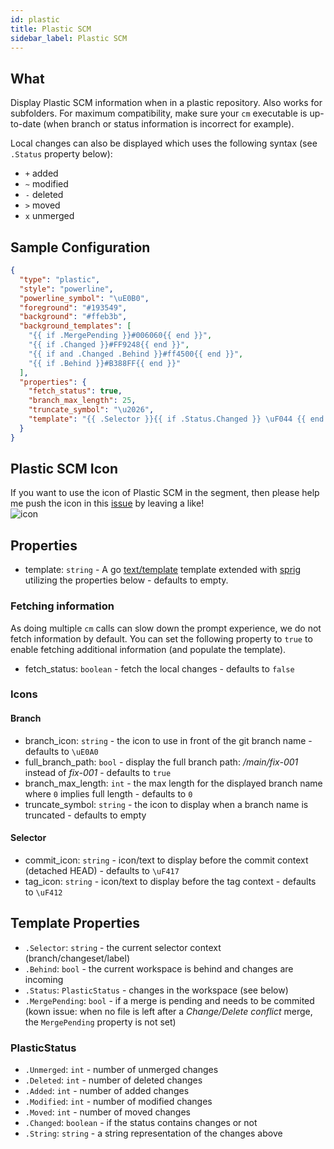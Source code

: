 ```yaml
---
id: plastic
title: Plastic SCM
sidebar_label: Plastic SCM
---
```


## What

Display Plastic SCM information when in a plastic repository. Also works for subfolders.
For maximum compatibility, make sure your `cm` executable is up-to-date
(when branch or status information is incorrect for example).

Local changes can also be displayed which uses the following syntax (see `.Status` property below):

- `+` added
- `~` modified
- `-` deleted
- `>` moved
- `x` unmerged

## Sample Configuration

```json
{
  "type": "plastic",
  "style": "powerline",
  "powerline_symbol": "\uE0B0",
  "foreground": "#193549",
  "background": "#ffeb3b",
  "background_templates": [
    "{{ if .MergePending }}#006060{{ end }}",
    "{{ if .Changed }}#FF9248{{ end }}",
    "{{ if and .Changed .Behind }}#ff4500{{ end }}",
    "{{ if .Behind }}#B388FF{{ end }}"
  ],
  "properties": {
    "fetch_status": true,
    "branch_max_length": 25,
    "truncate_symbol": "\u2026",
    "template": "{{ .Selector }}{{ if .Status.Changed }} \uF044 {{ end }}{{ .Status.String }}"
  }
}
```

## Plastic SCM Icon

If you want to use the icon of Plastic SCM in the segment, then please help me push the icon in this [issue][fa-issue]
by leaving a like!  
![icon](https://www.plasticscm.com/images/icon-logo-plasticscm.svg)

## Properties

- template: `string` - A go [text/template][go-text-template] template extended with [sprig][sprig] utilizing the
properties below - defaults to empty.

### Fetching information

As doing multiple `cm` calls can slow down the prompt experience, we do not fetch information by default.
You can set the following property to `true` to enable fetching additional information (and populate the template).

- fetch_status: `boolean` - fetch the local changes - defaults to `false`

### Icons

#### Branch

- branch_icon: `string` - the icon to use in front of the git branch name - defaults to `\uE0A0 `
- full_branch_path: `bool` - display the full branch path: */main/fix-001* instead of *fix-001* - defaults to `true`
- branch_max_length: `int` - the max length for the displayed branch name where `0` implies full length - defaults to `0`
- truncate_symbol: `string` - the icon to display when a branch name is truncated - defaults to empty

#### Selector

- commit_icon: `string` - icon/text to display before the commit context (detached HEAD) - defaults to `\uF417`
- tag_icon: `string` - icon/text to display before the tag context - defaults to `\uF412`

## Template Properties

- `.Selector`: `string` - the current selector context (branch/changeset/label)
- `.Behind`: `bool` - the current workspace is behind and changes are incoming
- `.Status`: `PlasticStatus` - changes in the workspace (see below)
- `.MergePending`: `bool` - if a merge is pending and needs to be commited  
(kown issue: when no file is left after a *Change/Delete conflict* merge, the `MergePending` property is not set)

### PlasticStatus

- `.Unmerged`: `int` - number of unmerged changes
- `.Deleted`: `int` - number of deleted changes
- `.Added`: `int` - number of added changes
- `.Modified`: `int` - number of modified changes
- `.Moved`: `int` - number of moved changes
- `.Changed`: `boolean` - if the status contains changes or not
- `.String`: `string` - a string representation of the changes above

[go-text-template]: https://golang.org/pkg/text/template/
[sprig]: https://masterminds.github.io/sprig/
[fa-issue]: https://github.com/FortAwesome/Font-Awesome/issues/18504
